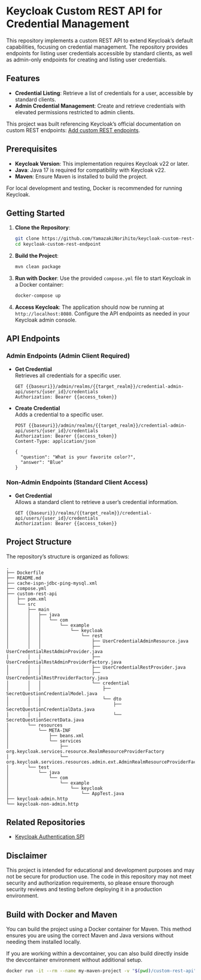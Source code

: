
# Keycloak Custom REST API for Credential Management

This repository implements a custom REST API to extend Keycloak’s default capabilities, focusing on credential management. The repository provides endpoints for listing user credentials accessible by standard clients, as well as admin-only endpoints for creating and listing user credentials.

## Features

- **Credential Listing**: Retrieve a list of credentials for a user, accessible by standard clients.
- **Admin Credential Management**: Create and retrieve credentials with elevated permissions restricted to admin clients.

This project was built referencing Keycloak’s official documentation on custom REST endpoints: [Add custom REST endpoints](https://www.keycloak.org/docs/latest/server_development/index.html#_extensions_rest).

## Prerequisites

- **Keycloak Version**: This implementation requires Keycloak v22 or later.
- **Java**: Java 17 is required for compatibility with Keycloak v22.
- **Maven**: Ensure Maven is installed to build the project.

For local development and testing, Docker is recommended for running Keycloak.

## Getting Started

1. **Clone the Repository**:

   ```bash
   git clone https://github.com/YamazakiNorihito/keycloak-custom-rest-endpoint.git
   cd keycloak-custom-rest-endpoint
   ```

2. **Build the Project**:

   ```bash
   mvn clean package
   ```

3. **Run with Docker**:
   Use the provided `compose.yml` file to start Keycloak in a Docker container:

   ```bash
   docker-compose up
   ```

4. **Access Keycloak**:
   The application should now be running at `http://localhost:8080`. Configure the API endpoints as needed in your Keycloak admin console.

## API Endpoints

### Admin Endpoints (Admin Client Required)

- **Get Credential**  
  Retrieves all credentials for a specific user.

  ```http
  GET {{baseuri}}/admin/realms/{{target_realm}}/credential-admin-api/users/{user_id}/credentials
  Authorization: Bearer {{access_token}}
  ```

- **Create Credential**  
  Adds a credential to a specific user.

  ```http
  POST {{baseuri}}/admin/realms/{{target_realm}}/credential-admin-api/users/{user_id}/credentials
  Authorization: Bearer {{access_token}}
  Content-Type: application/json
  
  {
    "question": "What is your favorite color?",
    "answer": "Blue"
  }
  ```

### Non-Admin Endpoints (Standard Client Access)

- **Get Credential**  
  Allows a standard client to retrieve a user’s credential information.

  ```http
  GET {{baseuri}}/realms/{{target_realm}}/credential-api/users/{user_id}/credentials
  Authorization: Bearer {{access_token}}
  ```

## Project Structure

The repository’s structure is organized as follows:

```plaintext
.
├── Dockerfile
├── README.md
├── cache-ispn-jdbc-ping-mysql.xml
├── compose.yml
├── custom-rest-api
│   ├── pom.xml
│   └── src
│       ├── main
│       │   ├── java
│       │   │   └── com
│       │   │       └── example
│       │   │           └── keycloak
│       │   │               └── rest
│       │   │                   ├── UserCredentialAdminResource.java
│       │   │                   ├── UserCredentialRestAdminProvider.java
│       │   │                   ├── UserCredentialRestAdminProviderFactory.java
│       │   │                   ├── UserCredentialRestProvider.java
│       │   │                   ├── UserCredentialRestProviderFactory.java
│       │   │                   └── credential
│       │   │                       ├── SecretQuestionCredentialModel.java
│       │   │                       └── dto
│       │   │                           ├── SecretQuestionCredentialData.java
│       │   │                           └── SecretQuestionSecretData.java
│       └── resources
│           └── META-INF
│               ├── beans.xml
│               └── services
│                   ├── org.keycloak.services.resource.RealmResourceProviderFactory
│                   └── org.keycloak.services.resources.admin.ext.AdminRealmResourceProviderFactory
│       └── test
│           └── java
│               └── com
│                   └── example
│                       └── keycloak
│                           └── AppTest.java
├── keycloak-admin.http
└── keycloak-non-admin.http
```

## Related Repositories

- [Keycloak Authentication SPI](https://github.com/YamazakiNorihito/keycloak-authentication-spi)

## Disclaimer

This project is intended for educational and development purposes and may not be secure for production use. The code in this repository may not meet security and authorization requirements, so please ensure thorough security reviews and testing before deploying it in a production environment.

## Build with Docker and Maven

You can build the project using a Docker container for Maven. This method ensures you are using the correct Maven and Java versions without needing them installed locally.

If you are working within a devcontainer, you can also build directly inside the devcontainer environment without additional setup.

```bash
docker run -it --rm --name my-maven-project -v "$(pwd)/custom-rest-api":/usr/src/mymaven -w /usr/src/mymaven maven:3.8.5-openjdk-17-slim mvn clean install
```
